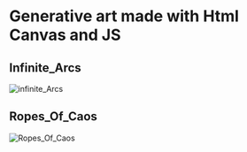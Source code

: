 # Generative art made with Html Canvas and JS

Infinite_Arcs
-------------
![infinite_Arcs](https://github.com/j-novaes/generative_art/blob/master/projects_images/arc_ani.gif)

Ropes_Of_Caos
-------------
![Ropes_Of_Caos](https://github.com/j-novaes/generative_art/blob/master/projects_images/ropes.png)